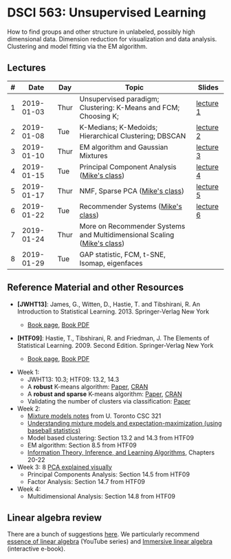 # DSCI 563: Unsupervised Learning

How to find groups and other structure in unlabeled, possibly high dimensional data. Dimension reduction for visualization and data analysis. Clustering and model fitting via the EM algorithm.

## Lectures


| # |     Date      | Day |  Topic  |  Slides  |
|---|---------------|-----|---------|----------|
| 1 | 2019-01-03   | Thur | Unsupervised paradigm; Clustering: K-Means and FCM; Choosing K;  | [lecture 1](https://github.ubc.ca/MDS-2018-19/DSCI_563_unsup-learn_students/blob/master/lectures/Lecture1.ipynb)  | 
| 2 | 2019-01-08   | Tue  | K-Medians; K-Medoids; Hierarchical Clustering; DBSCAN  | [lecture 2](https://github.ubc.ca/MDS-2018-19/DSCI_563_unsup-learn_students/blob/master/lectures/Lecture2.ipynb)  |
| 3 | 2019-01-10   | Thur | EM algorithm and Gaussian Mixtures  | [lecture 3](https://github.ubc.ca/MDS-2018-19/DSCI_563_unsup-learn_students/blob/master/lectures/Lecture3.ipynb)  |
| 4 | 2019-01-15   | Tue  | Principal Component Analysis ([Mike's class](https://www.youtube.com/watch?v=7cBkOC_UD4o&list=PLWmXHcz_53Q02ZLeAxigki1JZFfCO6M-b&index=25&t=0s)) | [lecture 4](https://github.ubc.ca/MDS-2018-19/DSCI_563_unsup-learn_students/blob/master/lectures/Lecture4.ipynb)  |
| 5 | 2019-01-17   | Thur | NMF, Sparse PCA ([Mike's class](https://www.youtube.com/watch?v=ghLOWBlzWyw&t=2221s))  | [lecture 5](https://github.ubc.ca/MDS-2018-19/DSCI_563_unsup-learn_students/blob/master/lectures/lecture5.ipynb)  |
| 6 | 2019-01-22   | Tue  | Recommender Systems ([Mike's class](https://www.youtube.com/watch?v=mBFChbO-SNI)) | [lecture 6](https://github.ubc.ca/MDS-2018-19/DSCI_563_unsup-learn_students/blob/master/lectures/lecture6.ipynb)  |
| 7 | 2019-01-24   | Thur | More on Recommender Systems and Multidimensional Scaling ([Mike's class](https://www.youtube.com/watch?v=rR9kLt8hxq0&index=27&list=PLWmXHcz_53Q02ZLeAxigki1JZFfCO6M-b))  |   |
| 8 | 2019-01-29   | Tue  | GAP statistic, FCM, t-SNE, Isomap, eigenfaces  |   |
 

## Reference Material and other Resources
* **[JWHT13]**: James, G., Witten, D., Hastie, T. and Tibshirani, R.
An Introduction to Statistical Learning. 2013. Springer-Verlag New York
	- [Book page](http://www-bcf.usc.edu/~gareth/ISL/), [Book PDF](http://www-bcf.usc.edu/~gareth/ISL/ISLR%20Sixth%20Printing.pdf)

* **[HTF09]**: Hastie, T., Tibshirani, R. and Friedman, J.
The Elements of Statistical Learning. 2009. Second Edition. Springer-Verlag New York
	- [Book page](https://web.stanford.edu/~hastie/ElemStatLearn/), [Book PDF](https://web.stanford.edu/~hastie/ElemStatLearn/printings/ESLII_print12.pdf)

- Week 1:
	* JWHT13: 10.3; HTF09: 13.2, 14.3
	* A **robust** K-means algorithm: [Paper](http://dx.doi.org/10.18637/jss.v047.i12), [CRAN](https://cran.r-project.org/package=tclust)
	* A **robust and sparse** K-means algorithm: [Paper](http://dx.doi.org/10.18637/jss.v072.i05), [CRAN](https://cran.r-project.org/package=RSKC)
	* Validating the number of clusters via classification: [Paper](http://dx.doi.org/10.1186/gb-2002-3-7-research0036)
- Week 2:
	* [Mixture models notes](http://www.cs.toronto.edu/~rgrosse/csc321/mixture_models.pdf) from U. Toronto CSC 321
	* [Understanding mixture models and expectation-maximization (using baseball statistics)](http://varianceexplained.org/r/mixture-models-baseball/)
	* Model based clustering: Section 13.2 and 14.3 from HTF09
	* EM algorithm: Section 8.5 from HTF09
	* [Information Theory, Inference, and Learning Algorithms](http://www.inference.org.uk/itprnn/book.pdf), Chapters 20-22
- Week 3:
	8 [PCA explained visually](http://setosa.io/ev/principal-component-analysis/)
	* Principal Components Analysis: Section 14.5 from HTF09
	* Factor Analysis: Section 14.7 from HTF09
- Week 4:
	* Multidimensional Analysis: Section 14.8 from HTF09

## Linear algebra review

There are a bunch of suggestions [here](https://ubc-mds.github.io/resources_pages/prep_moocs/). We particularly recommend [essence of linear algebra](https://www.youtube.com/watch?v=kjBOesZCoqc&list=PLZHQObOWTQDPD3MizzM2xVFitgF8hE_ab) (YouTube series) and
[Immersive linear algebra](http://immersivemath.com/ila/index.html) (interactive e-book).
